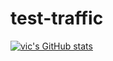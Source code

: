 # test-traffic

[![vic's GitHub stats](https://github-readme-stats.vercel.app/api?username=vic-w)](https://github.com/vic-w/github-readme-stats)
